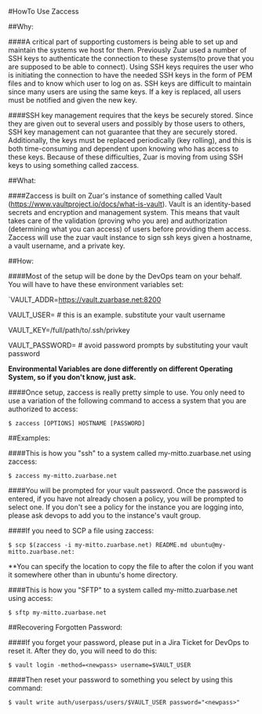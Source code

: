 #HowTo Use Zaccess

##Why:  

####A critical part of supporting customers is being able to set up and maintain the systems we host for them. Previously Zuar used a number of SSH keys to authenticate the connection to these systems(to prove that you are supposed to be able to connect). Using SSH keys requires the user who is initiating the connection to have the needed SSH keys in the form of PEM files and to know which user to log on as. SSH keys are difficult to maintain since many users are using the same keys. If a key is replaced, all users must be notified and given the new key. 

####SSH key management requires that the keys be securely stored. Since they are given out to several users and possibly by those users to others, SSH key management can not guarantee that they are securely stored. Additionally, the keys must be replaced periodically (key rolling), and this is both time-consuming and dependent upon knowing who has access to these keys. Because of these difficulties, Zuar is moving from using SSH keys to using something called zaccess.

##What:  

####Zaccess is built on Zuar's instance of something called Vault (https://www.vaultproject.io/docs/what-is-vault). Vault is an identity-based secrets and encryption and management system. This means that vault takes care of the validation (proving who you are) and authorization (determining what you can access) of users before providing them access. Zaccess will use the zuar vault instance to sign ssh keys given a hostname, a vault username, and a private key.  

##How:  

####Most of the setup will be done by the DevOps team on your behalf. You will have to have these environment variables set:

`VAULT_ADDR=https://vault.zuarbase.net:8200

VAULT_USER=<USERNAME> # this is an example. substitute your vault username
  
VAULT_KEY=/full/path/to/.ssh/privkey
  
VAULT_PASSWORD=<PASSWORD> # avoid password prompts by substituting your vault password

**Environmental Variables are done differently on different Operating System, so if you don't know, just ask.**
 
    
####Once setup, zaccess is really pretty simple to use. You only need to use a variation of the following command to access a system that you are authorized to access:

  `$ zaccess [OPTIONS] HOSTNAME [PASSWORD]`
  
##Examples:

####This is how you "ssh" to a system called my-mitto.zuarbase.net using zaccess:

  `$ zaccess my-mitto.zuarbase.net`
  
####You will be prompted for your vault password. Once the password is entered, if you have not already chosen a policy, you will be prompted to select one. If you don't see a policy for the instance you are logging into, please ask devops to add you to the instance's vault group.  

####If you need to SCP a file using zaccess:  

  `$ scp $(zaccess -i my-mitto.zuarbase.net) README.md
    ubuntu@my-mitto.zuarbase.net:`

**You can specify the location to copy the file to after the colon if you want it somewhere other than in ubuntu's home directory.  

####This is how you "SFTP" to a system called my-mitto.zuarbase.net using access:

  `$ sftp my-mitto.zuarbase.net`
  
##Recovering Forgotten Password:

####If you forget your password, please put in a Jira Ticket for DevOps to reset it. After they do, you will need to do this:

  `$ vault login -method=<newpass> username=$VAULT_USER`

####Then reset your password to something you select by using this command:

  `$ vault write auth/userpass/users/$VAULT_USER password="<newpass>"`
